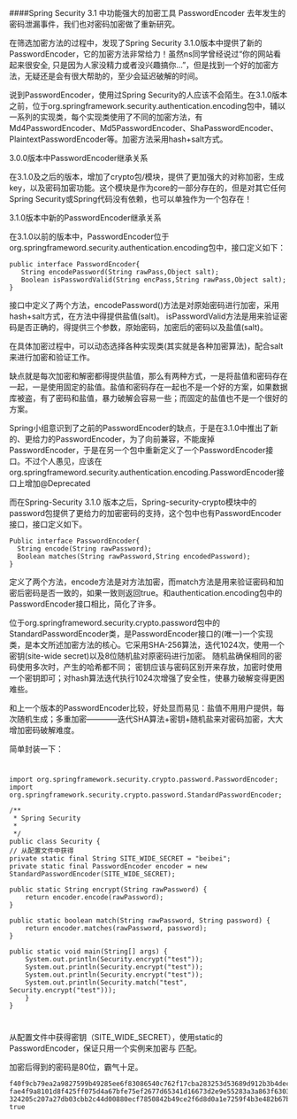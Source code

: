 ####Spring Security 3.1 中功能强大的加密工具 PasswordEncoder
去年发生的密码泄漏事件，我们也对密码加密做了重新研究。 
  
在筛选加密方法的过程中，发现了Spring Security 3.1.0版本中提供了新的PasswordEncoder，它的加密方法非常给力！虽然ns同学曾经说过“你的网站看起来很安全, 只是因为人家没精力或者没兴趣搞你...”，但是找到一个好的加密方法，无疑还是会有很大帮助的，至少会延迟破解的时间。  

说到PasswordEncoder，使用过Spring Security的人应该不会陌生。在3.1.0版本之前，位于org.springframework.security.authentication.encoding包中，辅以一系列的实现类，每个实现类使用了不同的加密方法，有Md4PasswordEncoder、Md5PasswordEncoder、ShaPasswordEncoder、PlaintextPasswordEncoder等。加密方法采用hash+salt方式。 

3.0.0版本中PasswordEncoder继承关系

[](https://github.com/silence940109/Java/blob/master/image/Security3.0.jpg)

在3.1.0及之后的版本，增加了crypto包/模块，提供了更加强大的对称加密，生成key，以及密码加密功能。这个模块是作为core的一部分存在的，但是对其它任何Spring Security或Spring代码没有依赖，也可以单独作为一个包存在！ 

3.1.0版本中新的PasswordEncoder继承关系 

[](https://github.com/silence940109/Java/blob/master/image/Security3.1.jpg)

在3.1.0以前的版本中，PasswordEncoder位于 
org.springframeword.security.authentication.encoding包中，接口定义如下： 

	public interface PasswordEncoder{  
	   String encodePassword(String rawPass,Object salt);  
	   Boolean isPasswordValid(String encPass,String rawPass,Object salt);  
	} 

接口中定义了两个方法，encodePassword()方法是对原始密码进行加密，采用hash+salt方式，在方法中得提供盐值(salt)。 isPasswordValid方法是用来验证密码是否正确的，得提供三个参数，原始密码，加密后的密码以及盐值(salt)。 

在具体加密过程中，可以动态选择各种实现类(其实就是各种加密算法)，配合salt来进行加密和验证工作。 

缺点就是每次加密和解密都得提供盐值，那么有两种方式，一是将盐值和密码存在一起，一是使用固定的盐值。盐值和密码存在一起也不是一个好的方案，如果数据库被盗，有了密码和盐值，暴力破解会容易一些；而固定的盐值也不是一个很好的方案。

Spring小组意识到了之前的PasswordEncoder的缺点，于是在3.1.0中推出了新的、更给力的PasswordEncoder，为了向前兼容，不能废掉PasswordEncoder，于是在另一个包中重新定义了一个PasswordEncoder接口。不过个人愚见，应该在org.springframeword.security.authentication.encoding.PasswordEncoder接口上增加@Deprecated 

而在Spring-Security 3.1.0 版本之后，Spring-security-crypto模块中的password包提供了更给力的加密密码的支持，这个包中也有PasswordEncoder接口，接口定义如下。

	Public interface PasswordEncoder{  
	  String encode(String rawPassword);  
	  Boolean matches(String rawPassword,String encodedPassword);  
	}  

定义了两个方法，encode方法是对方法加密，而match方法是用来验证密码和加密后密码是否一致的，如果一致则返回true。和authentication.encoding包中的PasswordEncoder接口相比，简化了许多。 

位于org.springframeword.security.crypto.password包中的 
StandardPasswordEncoder类，是PasswordEncoder接口的(唯一)一个实现类，是本文所述加密方法的核心。它采用SHA-256算法，迭代1024次，使用一个密钥(site-wide secret)以及8位随机盐对原密码进行加密。 随机盐确保相同的密码使用多次时，产生的哈希都不同； 密钥应该与密码区别开来存放，加密时使用一个密钥即可；对hash算法迭代执行1024次增强了安全性，使暴力破解变得更困难些。

和上一个版本的PasswordEncoder比较，好处显而易见：盐值不用用户提供，每次随机生成；多重加密————迭代SHA算法+密钥+随机盐来对密码加密，大大增加密码破解难度。

简单封装一下：

#		
	import org.springframework.security.crypto.password.PasswordEncoder;
	import org.springframework.security.crypto.password.StandardPasswordEncoder;
	
	/**
	 * Spring Security
	 *
	 */
	public class Security {
	// 从配置文件中获得
	private static final String SITE_WIDE_SECRET = "beibei";
	private static final PasswordEncoder encoder = new StandardPasswordEncoder(SITE_WIDE_SECRET);

	public static String encrypt(String rawPassword) {
		return encoder.encode(rawPassword);
	}

	public static boolean match(String rawPassword, String password) {
		return encoder.matches(rawPassword, password);
	}

	public static void main(String[] args) {
		System.out.println(Security.encrypt("test"));
		System.out.println(Security.encrypt("test"));
		System.out.println(Security.encrypt("test"));
		System.out.println(Security.match("test", Security.encrypt("test")));
		}
    }
#
从配置文件中获得密钥（SITE_WIDE_SECRET），使用static的PasswordEncoder，保证只用一个实例来加密与 
匹配。 

加密后得到的密码是80位，霸气十足。

	f40f9cb79ea2a9827599b49285ee6f83086540c762f17cba283253d53689d912b3b4decae83b0325
	fae4f9a8101d8f425ff075d4a67bfe75ef2677d65341d16673d2e9e55283a3a863f630328d173b32
	324205c207a27db03cbb2c44d00880ecf7850842b49ce2f6d8d0a1e7259f4b3e482b67b6b38faed7
	true

	
